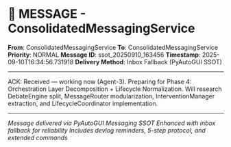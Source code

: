 # 📨 MESSAGE - ConsolidatedMessagingService

**From**: ConsolidatedMessagingService
**To**: ConsolidatedMessagingService
**Priority**: NORMAL
**Message ID**: ssot_20250910_163456
**Timestamp**: 2025-09-10T16:34:56.731918
**Delivery Method**: Inbox Fallback (PyAutoGUI SSOT)

---

ACK: Received — working now (Agent-3). Preparing for Phase 4: Orchestration Layer Decomposition + Lifecycle Normalization. Will research DebateEngine split, MessageRouter modularization, InterventionManager extraction, and LifecycleCoordinator implementation.

---

*Message delivered via PyAutoGUI Messaging SSOT*
*Enhanced with inbox fallback for reliability*
*Includes devlog reminders, 5-step protocol, and extended commands*
